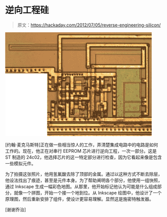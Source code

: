 # 逆向工程硅

> 原文：<https://hackaday.com/2012/07/05/reverse-engineering-silicon/>

![](img/3662f7f76fc3f3403f308310377beaed.png "reverse-engineering-silicon")

[约翰·麦克马斯特]正在做一些相当惊人的工作，弄清楚集成电路中的电路是如何工作的。现在，他正在对串行 EEPROM 芯片进行逆向工程，一次一部分。这是 ST 制造的 24c02，他选择芯片的这一特定部分进行检查，因为它看起来像是包含一些模拟元件。

为了拍摄这张照片，他用氢氟酸去除了顶部的金属。通过以这种方式不断去除层，他设法找出了痕迹，甚至是元件本身。为了帮助阐明各个部分，他使用一组快照，通过 Inkscape 生成一幅彩色地图。从那里，他开始标记他认为可能是什么组成部分，就像一个拼图，开始一个接一个地到位。从 Inkscape 绘图中，他设计了一个原理图，然后重新安排了组件，使设计更容易理解。显然这是施密特触发器。

[谢谢乔治]
